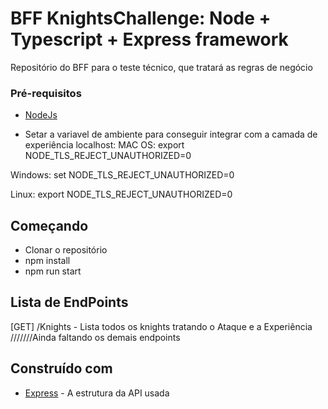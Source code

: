 # BFF KnightsChallenge: Node + Typescript + Express framework
Repositório do BFF para o teste técnico, que tratará as regras de negócio

### Pré-requisitos
* [NodeJs](https://nodejs.org/)

* Setar a variavel de ambiente para conseguir integrar com a camada de experiência localhost:
MAC OS:
export NODE_TLS_REJECT_UNAUTHORIZED=0

Windows:
set NODE_TLS_REJECT_UNAUTHORIZED=0

Linux:
export NODE_TLS_REJECT_UNAUTHORIZED=0

## Começando

* Clonar o repositório
* npm install
* npm run start

## Lista de EndPoints

[GET] /Knights - Lista todos os knights tratando o Ataque e a Experiência
///////Ainda faltando os demais endpoints

## Construído com

* [Express](https://expressjs.com/) - A estrutura da API usada